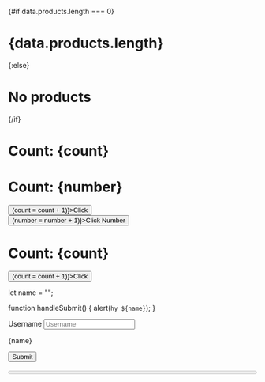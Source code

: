 <!-- https://svelte.dev/examples/hello-world -->


{#if data.products.length === 0}
      <h1>{data.products.length}</h1>
    {:else}
      <h1>No products</h1>
    {/if}



<script lang="ts" context="module">
  export let count = 10;
</script>
<script lang="ts">
  let number = count;
</script>
<h1>Count: {count}</h1>
<h1>Count: {number}</h1>
<button on:click={() => (count = count + 1)}>Click</button>
<br />
<button on:click={() => (number = number + 1)}>Click Number</button>


<script lang="ts">
  export let count = 10;
  $: if (count > 12) {
    console.log(count);
  }
</script>

<h1>Count: {count}</h1>
<button on:click={() => (count = count + 1)}>Click</button>


let name = "";

  function handleSubmit() {
    alert(`hy ${name}`);
  }

<form
  class="bg-white shadow-md rounded px-8 pt-6 pb-8 mb-4"
  on:submit|preventDefault={handleSubmit}
>
  <div class="mb-4">
    <label class="block text-gray-700 text-sm font-bold mb-2" for="username">
      Username
    </label>
    <input
      class="shadow appearance-none border rounded w-full py-2 px-3 text-gray-700 leading-tight focus:outline-none focus:shadow-outline"
      id="username"
      type="text"
      placeholder="Username"
      bind:value={name}
    />
  </div>
  <p>{name}</p>
  <button
    class="bg-blue-500 hover:bg-blue-700 text-white font-bold py-2 px-4 rounded focus:outline-none focus:shadow-outline"
    type="submit"
  >
    Submit
  </button>
</form>





<script lang="ts">
  import { onMount, beforeUpdate, afterUpdate, onDestroy } from "svelte";

  beforeUpdate(() => {
    console.log("the component is about to update");
  });

  onMount(() => {
    console.log("the component has mounted");
  });

  afterUpdate(() => {
    console.log("the component just updated");
  });

  onDestroy(() => {
    console.log("the component is being destroyed");
  });
</script>




<script>
  import { tweened } from "svelte/motion";
  import { cubicOut } from "svelte/easing";

  const progress = tweened(0, {
    duration: 400,
    easing: cubicOut,
  });
</script>

<progress value={$progress} />

<button on:click={() => progress.set(0.55)}> 25% </button>

<style>
  progress {
    display: block;
    width: 100%;
  }
</style>



<script>
	import { fade, fly } from 'svelte/transition';
	let visible = true;
</script>

<label>
	<input type="checkbox" bind:checked={visible}>
	visible
</label>

{#if visible}
	<p in:fly="{{ y: 200, duration: 2000 }}" out:fade>
		Flies in, fades out
	</p>
{/if}




<script lang="ts">
  import Component from "./component.svelte";

  function handleMessage(event: any) {
    alert(event.detail.text);
  }
</script>

<Component on:message={handleMessage} />

<script>
  import { createEventDispatcher } from "svelte";

  const dispatch = createEventDispatcher();

  function sayHello() {
    dispatch("message", {
      text: "Hello!",
    });
  }
</script>

<button on:click={sayHello}> Click to say hello </button>




